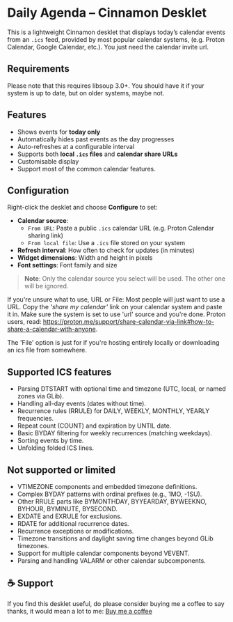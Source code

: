 # Daily Agenda – Cinnamon Desklet

This is a lightweight Cinnamon desklet that displays today’s calendar events from an `.ics` feed, provided by most popular calendar systems, (e.g. Proton Calendar, Google Calendar, etc.). You just need the calendar invite url.

## Requirements

Please note that this requires libsoup 3.0+. You should have it if your system is up to date, but on older systems, maybe not.

## Features

- Shows events for **today only**
- Automatically hides past events as the day progresses
- Auto-refreshes at a configurable interval
- Supports both **local `.ics` files** and **calendar share URLs**
- Customisable display
- Support most of the common calendar features.

## Configuration

Right-click the desklet and choose **Configure** to set:

- **Calendar source**:
  - `From URL`: Paste a public `.ics` calendar URL (e.g. Proton Calendar sharing link)
  - `From local file`: Use a `.ics` file stored on your system
- **Refresh interval**: How often to check for updates (in minutes)
- **Widget dimensions**: Width and height in pixels
- **Font settings**: Font family and size

> **Note**: Only the calendar source you select will be used. The other one will be ignored.

If you're unsure what to use, URL or File: Most people will just want to use a URL. Copy the *'share my calendar'* link on your calendar system and paste it in. Make sure the system is set to use 'url' source and you're done. Proton users, read: https://proton.me/support/share-calendar-via-link#how-to-share-a-calendar-with-anyone. 

The 'File' option is just for if you're hosting entirely locally or downloading an ics file from somewhere. 


## Supported ICS features

* Parsing DTSTART with optional time and timezone (UTC, local, or named zones via GLib).
* Handling all-day events (dates without time).
* Recurrence rules (RRULE) for DAILY, WEEKLY, MONTHLY, YEARLY frequencies.
* Repeat count (COUNT) and expiration by UNTIL date.
* Basic BYDAY filtering for weekly recurrences (matching weekdays).
* Sorting events by time.
* Unfolding folded ICS lines.

## Not supported or limited

* VTIMEZONE components and embedded timezone definitions.
* Complex BYDAY patterns with ordinal prefixes (e.g., 1MO, -1SU).
* Other RRULE parts like BYMONTHDAY, BYYEARDAY, BYWEEKNO, BYHOUR, BYMINUTE, BYSECOND.
* EXDATE and EXRULE for exclusions.
* RDATE for additional recurrence dates.
* Recurrence exceptions or modifications.
* Timezone transitions and daylight saving time changes beyond GLib timezones.
* Support for multiple calendar components beyond VEVENT.
* Parsing and handling VALARM or other calendar subcomponents.


## ☕ Support
If you find this desklet useful, do please consider buying me a coffee to say thanks, it would mean a lot to me:
[Buy me a coffee](buymeacoffee.com/alexmakessoftware)

